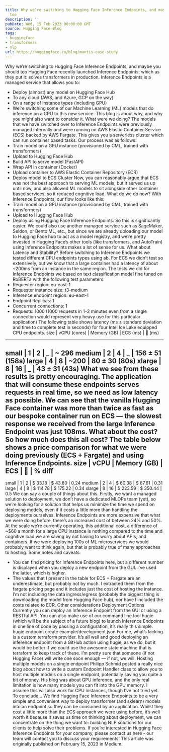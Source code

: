 ```yaml
---
title: Why we’re switching to Hugging Face Inference Endpoints, and maybe you should
  too
description: ''
pubDate: Wed, 15 Feb 2023 00:00:00 GMT
source: Hugging Face Blog
tags:
- huggingface
- transformers
- nlp
url: https://huggingface.co/blog/mantis-case-study
---
```


Why we’re switching to Hugging Face Inference Endpoints, and maybe you should too
Hugging Face recently launched Inference Endpoints; which as they put it: solves transformers in production. Inference Endpoints is a managed service that allows you to:
- Deploy (almost) any model on Hugging Face Hub
- To any cloud (AWS, and Azure, GCP on the way)
- On a range of instance types (including GPU)
- We’re switching some of our Machine Learning (ML) models that do inference on a CPU to this new service. This blog is about why, and why you might also want to consider it.
What were we doing?
The models that we have switched over to Inference Endpoints were previously managed internally and were running on AWS Elastic Container Service (ECS) backed by AWS Fargate. This gives you a serverless cluster which can run container based tasks. Our process was as follows:
- Train model on a GPU instance (provisioned by CML, trained with transformers)
- Upload to Hugging Face Hub
- Build API to serve model (FastAPI)
- Wrap API in container (Docker)
- Upload container to AWS Elastic Container Repository (ECR)
- Deploy model to ECS Cluster
Now, you can reasonably argue that ECS was not the best approach to serving ML models, but it served us up until now, and also allowed ML models to sit alongside other container based services, so it reduced cognitive load.
What do we do now?
With Inference Endpoints, our flow looks like this:
- Train model on a GPU instance (provisioned by CML, trained with transformers)
- Upload to Hugging Face Hub
- Deploy using Hugging Face Inference Endpoints.
So this is significantly easier. We could also use another managed service such as SageMaker, Seldon, or Bento ML, etc., but since we are already uploading our model to Hugging Face hub to act as a model registry, and we’re pretty invested in Hugging Face’s other tools (like transformers, and AutoTrain) using Inference Endpoints makes a lot of sense for us.
What about Latency and Stability?
Before switching to Inference Endpoints we tested different CPU endpoints types using ab.
For ECS we didn’t test so extensively, but we know that a large container had a latency of about ~200ms from an instance in the same region. The tests we did for Inference Endpoints we based on text classification model fine tuned on RoBERTa with the following test parameters:
- Requester region: eu-east-1
- Requester instance size: t3-medium
- Inference endpoint region: eu-east-1
- Endpoint Replicas: 1
- Concurrent connections: 1
- Requests: 1000 (1000 requests in 1–2 minutes even from a single connection would represent very heavy use for this particular application)
The following table shows latency (ms ± standard deviation and time to complete test in seconds) for four Intel Ice Lake equipped CPU endpoints.
size | vCPU (cores) | Memory (GB) | ECS (ms) | 🤗 (ms)
----------------------------------------------------------------------
small | 1 | 2 | _ | ~ 296
medium | 2 | 4 | _ | 156 ± 51 (158s)
large | 4 | 8 | ~200 | 80 ± 30 (80s)
xlarge | 8 | 16 | _ | 43 ± 31 (43s)
What we see from these results is pretty encouraging. The application that will consume these endpoints serves requests in real time, so we need as low latency as possible. We can see that the vanilla Hugging Face container was more than twice as fast as our bespoke container run on ECS — the slowest response we received from the large Inference Endpoint was just 108ms.
What about the cost?
So how much does this all cost? The table below shows a price comparison for what we were doing previously (ECS + Fargate) and using Inference Endpoints.
size | vCPU | Memory (GB) | ECS | 🤗 | % diff
----------------------------------------------------------------------
small | 1 | 2 | $ 33.18 | $ 43.80 | 0.24
medium | 2 | 4 | $ 60.38 | $ 87.61 | 0.31
large | 4 | 8 | $ 114.78 | $ 175.22 | 0.34
xlarge | 8 | 16 | $ 223.59 | $ 350.44 | 0.5
We can say a couple of things about this. Firstly, we want a managed solution to deployment, we don’t have a dedicated MLOPs team (yet), so we’re looking for a solution that helps us minimize the time we spend on deploying models, even if it costs a little more than handling the deployments ourselves.
Inference Endpoints are more expensive that what we were doing before, there’s an increased cost of between 24% and 50%. At the scale we’re currently operating, this additional cost, a difference of ~$60 a month for a large CPU instance is nothing compared to the time and cognitive load we are saving by not having to worry about APIs, and containers. If we were deploying 100s of ML microservices we would probably want to think again, but that is probably true of many approaches to hosting.
Some notes and caveats:
- You can find pricing for Inference Endpoints here, but a different number is displayed when you deploy a new endpoint from the GUI. I’ve used the latter, which is higher.
- The values that I present in the table for ECS + Fargate are an underestimate, but probably not by much. I extracted them from the fargate pricing page and it includes just the cost of hosting the instance. I’m not including the data ingress/egress (probably the biggest thing is downloading the model from Hugging Face hub), nor have I included the costs related to ECR.
Other considerations
Deployment Options
Currently you can deploy an Inference Endpoint from the GUI or using a RESTful API. You can also make use of our command line tool hugie (which will be the subject of a future blog) to launch Inference Endpoints in one line of code by passing a configuration, it’s really this simple:
hugie endpoint create example/development.json
For me, what’s lacking is a custom terraform provider. It’s all well and good deploying an inference endpoint from a GitHub action using hugie, as we do, but it would be better if we could use the awesome state machine that is terraform to keep track of these. I’m pretty sure that someone (if not Hugging Face) will write one soon enough — if not, we will.
Hosting multiple models on a single endpoint
Philipp Schmid posted a really nice blog about how to write a custom Endpoint Handler class to allow you to host multiple models on a single endpoint, potentially saving you quite a bit of money. His blog was about GPU inference, and the only real limitation is how many models you can fit into the GPU memory. I assume this will also work for CPU instances, though I’ve not tried yet.
To conclude…
We find Hugging Face Inference Endpoints to be a very simple and convenient way to deploy transformer (and sklearn) models into an endpoint so they can be consumed by an application. Whilst they cost a little more than the ECS approach we were using before, it’s well worth it because it saves us time on thinking about deployment, we can concentrate on the thing we want to: building NLP solutions for our clients to help solve their problems.
If you’re interested in Hugging Face Inference Endpoints for your company, please contact us here - our team will contact you to discuss your requirements!
This article was originally published on February 15, 2023 in Medium.